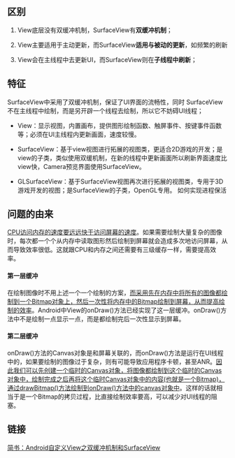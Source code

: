 ## 区别

1. View底层没有双缓冲机制，SurfaceView有**双缓冲机制**；

2. View主要适用于主动更新，而SurfaceView**适用与被动的更新**，如频繁的刷新

3. View会在主线程中去更新UI，而SurfaceView则在**子线程中刷新**；


## 特征
SurfaceView中采用了双缓冲机制，保证了UI界面的流畅性，同时 SurfaceView不在主线程中绘制，而是另开辟一个线程去绘制，所以它不妨碍UI线程；

* View：显示视图，内置画布，提供图形绘制函数、触屏事件、按键事件函数等；必须在UI主线程内更新画面，速度较慢。

* SurfaceView：基于view视图进行拓展的视图类，更适合2D游戏的开发；是view的子类，类似使用双缓机制，在新的线程中更新画面所以刷新界面速度比view快，Camera预览界面使用SurfaceView。

* GLSurfaceView：基于SurfaceView视图再次进行拓展的视图类，专用于3D游戏开发的视图；是SurfaceView的子类，OpenGL专用。 如何实现进程保活


## 问题的由来
<u>CPU访问内存的速度要远远快于访问屏幕的速度</u>。如果需要绘制大量复杂的图像时，每次都一个个从内存中读取图形然后绘制到屏幕就会造成多次地访问屏幕，从而导致效率很低。这就跟CPU和内存之间还需要有三级缓存一样，需要提高效率。

####   第一层缓冲
在绘制图像时不用上述一个一个绘制的方案，<u>而采用先在内存中将所有的图像都绘制到一个Bitmap对象上，然后一次性将内存中的Bitmap绘制到屏幕，从而提高绘制的效率</u>。Android中View的onDraw()方法已经实现了这一层缓冲。onDraw()方法中不是绘制一点显示一点，而是都绘制完后一次性显示到屏幕。

#### 第二层缓冲

onDraw()方法的Canvas对象是和屏幕关联的，而onDraw()方法是运行在UI线程中的，如果要绘制的图像过于复杂，则有可能导致应用程序卡顿，甚至ANR。<u>因此我们可以先创建一个临时的Canvas对象，将图像都绘制到这个临时的Canvas对象中，绘制完成之后再将这个临时Canvas对象中的内容(也就是一个Bitmap)，通过drawBitmap()方法绘制到onDraw()方法中的canvas对象中</u>。这样的话就相当于是一个Bitmap的拷贝过程，比直接绘制效率要高，可以减少对UI线程的阻塞。

## 链接
[简书：Android自定义View之双缓冲机制和SurfaceView](https://www.jianshu.com/p/afe23814b207)